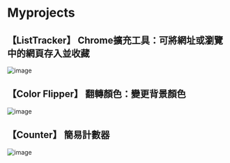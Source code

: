 # Myprojects

## 【ListTracker】 Chrome擴充工具：可將網址或瀏覽中的網頁存入並收藏
![image](https://i.imgur.com/zpRTxOg.png)

## 【Color Flipper】 翻轉顏色：變更背景顏色
![image](https://imgur.com/KQw5ddg.png)

## 【Counter】 簡易計數器
![image](https://imgur.com/KQw5ddg.png)

